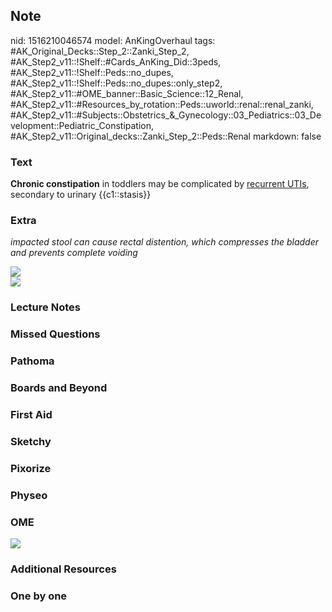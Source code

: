 ## Note
nid: 1516210046574
model: AnKingOverhaul
tags: #AK_Original_Decks::Step_2::Zanki_Step_2, #AK_Step2_v11::!Shelf::#Cards_AnKing_Did::3peds, #AK_Step2_v11::!Shelf::Peds::no_dupes, #AK_Step2_v11::!Shelf::Peds::no_dupes::only_step2, #AK_Step2_v11::#OME_banner::Basic_Science::12_Renal, #AK_Step2_v11::#Resources_by_rotation::Peds::uworld::renal::renal_zanki, #AK_Step2_v11::#Subjects::Obstetrics_&_Gynecology::03_Pediatrics::03_Development::Pediatric_Constipation, #AK_Step2_v11::Original_decks::Zanki_Step_2::Peds::Renal
markdown: false

### Text
<b>Chronic constipation</b> in toddlers may be complicated by
<u>recurrent UTIs</u>, secondary to urinary {{c1::stasis}}

### Extra
<i>impacted stool can cause rectal distention, which compresses the
bladder and prevents complete voiding</i>
<div>
  <i><img src="consti.png"></i>
</div>
<div>
  <i><img src="interestin.png"></i>
</div>

### Lecture Notes


### Missed Questions


### Pathoma


### Boards and Beyond


### First Aid


### Sketchy


### Pixorize


### Physeo


### OME
<div class="ome-widget">
  <a href="https://onlinemeded.org/spa/renal?ref=anki"><img src=
  "_OME_AnkiFlashcards_Topic_5.png"></a>
</div>

### Additional Resources


### One by one

